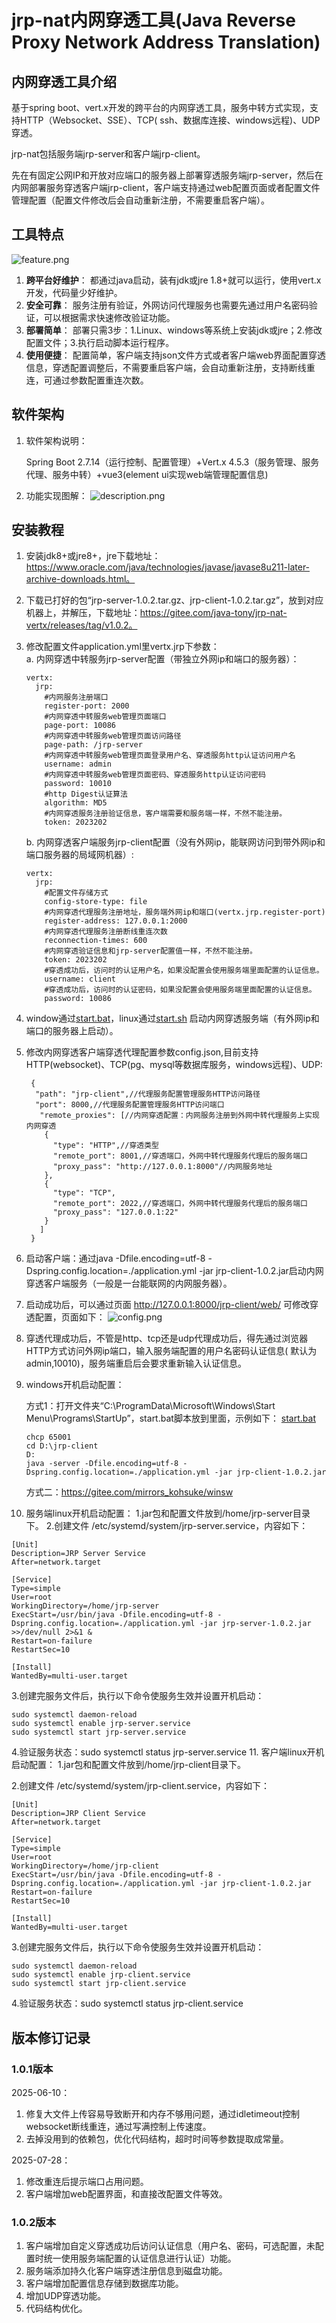 # jrp-nat内网穿透工具(Java Reverse Proxy Network Address Translation)

## 内网穿透工具介绍

基于spring boot、vert.x开发的跨平台的内网穿透工具，服务中转方式实现，支持HTTP（Websocket、SSE）、TCP(
ssh、数据库连接、windows远程)、UDP穿透。

jrp-nat包括服务端jrp-server和客户端jrp-client。

先在有固定公网IP和开放对应端口的服务器上部署穿透服务端jrp-server，然后在内网部署服务穿透客户端jrp-client，客户端支持通过web配置页面或者配置文件管理配置（配置文件修改后会自动重新注册，不需要重启客户端）。

## 工具特点

![feature.png](jrp-doc/images/feature.png)

1. **跨平台好维护**： 都通过java启动，装有jdk或jre 1.8+就可以运行，使用vert.x开发，代码量少好维护。
2. **安全可靠**： 服务注册有验证，外网访问代理服务也需要先通过用户名密码验证，可以根据需求快速修改验证功能。
3. **部署简单**： 部署只需3步：1.Linux、windows等系统上安装jdk或jre；2.修改配置文件；3.执行启动脚本运行程序。
4. **使用便捷**： 配置简单，客户端支持json文件方式或者客户端web界面配置穿透信息，穿透配置调整后，不需要重启客户端，会自动重新注册，支持断线重连，可通过参数配置重连次数。

## 软件架构

1. 软件架构说明：

   Spring Boot 2.7.14（运行控制、配置管理）+Vert.x 4.5.3（服务管理、服务代理、服务中转）+vue3(element ui实现web端管理配置信息)
2. 功能实现图解：
   ![description.png](jrp-doc/images/description.png)

## 安装教程

1. 安装jdk8+或jre8+，jre下载地址：https://www.oracle.com/java/technologies/javase/javase8u211-later-archive-downloads.html。

2. 下载已打好的包“jrp-server-1.0.2.tar.gz、jrp-client-1.0.2.tar.gz”，放到对应机器上，并解压，下载地址：https://gitee.com/java-tony/jrp-nat-vertx/releases/tag/v1.0.2。

3. 修改配置文件application.yml里vertx.jrp下参数：     
   a. 内网穿透中转服务jrp-server配置（带独立外网ip和端口的服务器）：
   ```
   vertx:
     jrp:
       #内网服务注册端口
       register-port: 2000
       #内网穿透中转服务web管理页面端口
       page-port: 10086
       #内网穿透中转服务web管理页面访问路径
       page-path: /jrp-server
       #内网穿透中转服务web管理页面登录用户名、穿透服务http认证访问用户名
       username: admin
       #内网穿透中转服务web管理页面密码、穿透服务http认证访问密码
       password: 10010
       #http Digest认证算法
       algorithm: MD5
       #内网穿透服务注册验证信息，客户端需要和服务端一样，不然不能注册。
       token: 2023202
   ```  
   b. 内网穿透客户端服务jrp-client配置（没有外网ip，能联网访问到带外网ip和端口服务器的局域网机器）:
    ```
    vertx:
      jrp:
        #配置文件存储方式
        config-store-type: file
        #内网穿透代理服务注册地址，服务端外网ip和端口(vertx.jrp.register-port)
        register-address: 127.0.0.1:2000
        #内网穿透代理服务注册断线重连次数
        reconnection-times: 600
        #内网穿透验证信息和jrp-server配置值一样，不然不能注册。
        token: 2023202
        #穿透成功后，访问时的认证用户名，如果没配置会使用服务端里面配置的认证信息。
        username: client
        #穿透成功后，访问时的认证密码，如果没配置会使用服务端里面配置的认证信息。
        password: 10086
    ```
4. window通过[start.bat](jrp-server/src/bin/start.bat)，linux通过[start.sh](jrp-server/src/bin/start.sh)
   启动内网穿透服务端（有外网ip和端口的服务器上启动）。
5. 修改内网穿透客户端穿透代理配置参数config.json,目前支持HTTP(websocket)、TCP(pg、mysql等数据库服务，windows远程)、UDP:
   ```
    {
     "path": "jrp-client",//代理服务配置管理服务HTTP访问路径
     "port": 8000,//代理服务配置管理服务HTTP访问端口
      "remote_proxies": [//内网穿透配置：内网服务注册到外网中转代理服务上实现内网穿透
       {
         "type": "HTTP",//穿透类型
         "remote_port": 8001,//穿透端口，外网中转代理服务代理后的服务端口
         "proxy_pass": "http://127.0.0.1:8000"//内网服务地址
       },
       {
         "type": "TCP",
         "remote_port": 2022,//穿透端口，外网中转代理服务代理后的服务端口
         "proxy_pass": "127.0.0.1:22"
       }
      ]
    }
   ```
6. 启动客户端：通过java -Dfile.encoding=utf-8 -Dspring.config.location=./application.yml -jar jrp-client-1.0.2.jar启动内网穿透客户端服务（一般是一台能联网的内网服务器）。
7. 启动成功后，可以通过页面 http://127.0.0.1:8000/jrp-client/web/ 可修改穿透配置，页面如下：
   ![config.png](jrp-doc/images/config.png)
8. 穿透代理成功后，不管是http、tcp还是udp代理成功后，得先通过浏览器HTTP方式访问外网ip端口，输入服务端配置的用户名密码认证信息( 默认为admin,10010)，服务端重启后会要求重新输入认证信息。
9. windows开机启动配置：

   方式1：打开文件夹“C:\ProgramData\Microsoft\Windows\Start Menu\Programs\StartUp”，start.bat脚本放到里面，示例如下：
   [start.bat](jrp-client/src/bin/start.bat)
   ```
   chcp 65001
   cd D:\jrp-client
   D:
   java -server -Dfile.encoding=utf-8 -Dspring.config.location=./application.yml -jar jrp-client-1.0.2.jar
   ```
   方式二：https://gitee.com/mirrors_kohsuke/winsw
10. 服务端linux开机启动配置：
   1.jar包和配置文件放到/home/jrp-server目录下。
   2.创建文件 /etc/systemd/system/jrp-server.service，内容如下：
   ```
   [Unit]
   Description=JRP Server Service
   After=network.target
   
   [Service]
   Type=simple
   User=root
   WorkingDirectory=/home/jrp-server
   ExecStart=/usr/bin/java -Dfile.encoding=utf-8 -Dspring.config.location=./application.yml -jar jrp-server-1.0.2.jar >>/dev/null 2>&1 &
   Restart=on-failure
   RestartSec=10
   
   [Install]
   WantedBy=multi-user.target
   ```
   3.创建完服务文件后，执行以下命令使服务生效并设置开机启动：
   ```
   sudo systemctl daemon-reload
   sudo systemctl enable jrp-server.service
   sudo systemctl start jrp-server.service
   ```
   4.验证服务状态：sudo systemctl status jrp-server.service
11. 客户端linux开机启动配置： 
   1.jar包和配置文件放到/home/jrp-client目录下。

   2.创建文件 /etc/systemd/system/jrp-client.service，内容如下：
   ```
   [Unit]
   Description=JRP Client Service
   After=network.target
   
   [Service]
   Type=simple
   User=root
   WorkingDirectory=/home/jrp-client
   ExecStart=/usr/bin/java -Dfile.encoding=utf-8 -Dspring.config.location=./application.yml -jar jrp-client-1.0.2.jar
   Restart=on-failure
   RestartSec=10
   
   [Install]
   WantedBy=multi-user.target
   ```
   3.创建完服务文件后，执行以下命令使服务生效并设置开机启动：
   ```
   sudo systemctl daemon-reload
   sudo systemctl enable jrp-client.service
   sudo systemctl start jrp-client.service
   ```
   4.验证服务状态：sudo systemctl status jrp-client.service
## 版本修订记录
### 1.0.1版本
2025-06-10：
   1. 修复大文件上传容易导致断开和内存不够用问题，通过idletimeout控制websocket断线重连，通过写满控制上传速度。
   2. 去掉没用到的依赖包，优化代码结构，超时时间等参数提取成常量。

2025-07-28：
   1. 修改重连后提示端口占用问题。
   2. 客户端增加web配置界面，和直接改配置文件等效。
### 1.0.2版本
1. 客户端增加自定义穿透成功后访问认证信息（用户名、密码，可选配置，未配置时统一使用服务端配置的认证信息进行认证）功能。
2. 服务端添加持久化客户端穿透注册信息到磁盘功能。
3. 客户端增加配置信息存储到数据库功能。
4. 增加UDP穿透功能。
5. 代码结构优化。